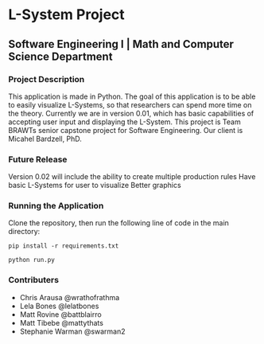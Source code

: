 # L-System Project
## Software Engineering I  | Math and Computer Science Department

### Project Description
This application is made in Python. The goal of this application is to be able to easily visualize L-Systems, so that researchers can spend more time on the theory. Currently we are in version 0.01, which has basic capabilities of accepting user input and displaying the L-System. This project is Team BRAWTs senior capstone project for Software Engineering. Our client is Micahel Bardzell, PhD.

### Future Release
Version 0.02 will include the ability to create multiple production rules
Have basic L-Systems for user to visualize
Better graphics 

### Running the Application
Clone the repository, then run the following line of code in the main directory:

```pip install -r requirements.txt```

```python run.py```

### Contributers
- Chris Arausa @wrathofrathma
- Lela Bones @lelatbones
- Matt Rovine @battblairro
- Matt Tibebe @mattythats
- Stephanie Warman @swarman2


